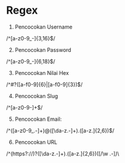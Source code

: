 # Regex
1. Pencocokan Username

/^[a-z0-9_-]{3,16}$/

2. Pencocokan Password

/^[a-z0-9_-]{6,18}$/

3. Pencocokan Nilai Hex

/^#?([a-f0-9]{6}|[a-f0-9]{3})$/

4. Pencocokan Slug

/^[a-z0-9-]+$/

5. Pencocokan Email:

/^([a-z0-9_\.-]+)@([\da-z\.-]+)\.([a-z\.]{2,6})$/

6. Pencocokan URL

/^(https?:\/\/)?([\da-z\.-]+)\.([a-z\.]{2,6})([\/\w \.-]*)*\

